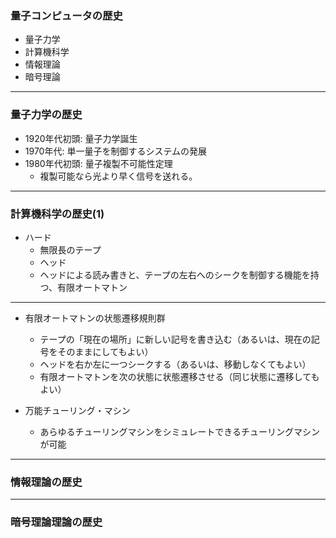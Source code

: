 ### 量子コンピュータの歴史


* 量子力学
* 計算機科学
* 情報理論
* 暗号理論

---


### 量子力学の歴史

* 1920年代初頭: 量子力学誕生
* 1970年代: 単一量子を制御するシステムの発展
* 1980年代初頭: 量子複製不可能性定理
    * 複製可能なら光より早く信号を送れる。

---


### 計算機科学の歴史(1)


* ハード
  * 無限長のテープ
  * ヘッド
  * ヘッドによる読み書きと、テープの左右へのシークを制御する機能を持つ、有限オートマトン




---
* 有限オートマトンの状態遷移規則群
    * テープの「現在の場所」に新しい記号を書き込む（あるいは、現在の記号をそのままにしてもよい）
    * ヘッドを右か左に一つシークする（あるいは、移動しなくてもよい）
    * 有限オートマトンを次の状態に状態遷移させる（同じ状態に遷移してもよい）

* 万能チューリング・マシン
    * あらゆるチューリングマシンをシミュレートできるチューリングマシンが可能


---


### 情報理論の歴史


---


### 暗号理論理論の歴史